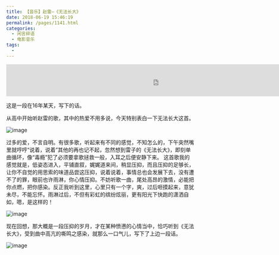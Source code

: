 ```yaml
---
title: 【音乐】赵雷–《无法长大》
date: 2018-06-19 15:46:19
permalink: /pages/1141.html
categories:
  - 闲言碎语
  - 电影音乐
tags:
  - 
---
```


<iframe frameborder="no" border="0" marginwidth="0" marginheight="0" src="http://music.163.com/outchain/player?type=2&amp;id=&amp;auto=https://music.163.com/song?id=437608773&amp;userid=316286554&amp;height=66" style="margin: 0px; padding: 0px; outline: 0px; border: 0px; background: 0px center; vertical-align: baseline; font-size: 15px; color: rgb(85, 85, 85); font-family: &quot;Microsoft Yahei&quot;, &quot;Helvetica Neue&quot;, Helvetica, Arial, sans-serif; font-style: normal; font-variant-ligatures: normal; font-variant-caps: normal; font-weight: 400; letter-spacing: normal; orphans: 2; text-align: left; text-indent: 0px; text-transform: none; white-space: normal; widows: 2; word-spacing: 0px; -webkit-text-stroke-width: 0px; text-decoration-thickness: initial; text-decoration-style: initial; text-decoration-color: initial; width: 816px; max-height: 86px;"></iframe>

这是一段在16年某天，写下的话。

从高中开始听赵雷的歌，其中的热爱不用多说，今天特别表白一下无法长大这首。

![image](http://t.eryajf.net/imgs/2021/09/c7e93db8c4c4f44d.jpg)

过多的爱，不言自明。有很多歌，听起来有不同的感觉，不知怎么的，下午突然嘴里就哼哼“说着，说着”其他的再也记不起，忽然想到雷子的《无法长大》，即刻单曲循环，像“毒瘾”犯了必须要拿歌拯救一般，入耳之后便安静下来。
这首歌我的感觉就是，低姿态进入，平铺直叙，娓娓道来间，稍显压抑，而且压抑的足够长，让你不自觉的用思索的味道品尝这压抑，说着说着，事情总也会发展下去，没有遭不了的罪，眼前也许雨淋，你心情压抑。不妨听歌一曲，尾处高昂的激情，必能把你点燃，把你感染。反正我听到这里，心里只有一个字，爽，过后咂摸起来，意犹未尽，不能忘怀。雨淋过后，不但有彩虹的缤纷炫丽，更有阳光下快跑的潇洒自如，嗯，是这样的！

![image](http://t.eryajf.net/imgs/2021/09/b47a3a99cf6acaf7.jpg)

现在回想，那大概是一段压抑的岁月，才在某种愤懑的心情当中，恰巧听到《无法长大》，受到曲中高亢的嘶鸣之感染，就那么一口气儿，写下了上边一段话。

![image](http://t.eryajf.net/imgs/2021/09/1d9cfee08f29f0cb.jpg)